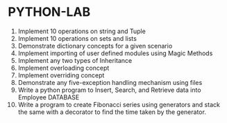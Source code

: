 # PYTHON-LAB
1. Implement 10 operations on string and Tuple
2. Implement 10 operations on sets and lists
3. Demonstrate dictionary concepts for a given scenario
4. Implement importing of user defined modules using Magic Methods
5. Implement any two types of Inheritance
6. Implement overloading concept
7. Implement overriding concept
8. Demonstrate any five-exception handling mechanism using files
9. Write a python program to Insert, Search, and Retrieve data into Employee DATABASE
10. Write a program to create Fibonacci series using generators and stack the same with a
decorator to find the time taken by the generator.
